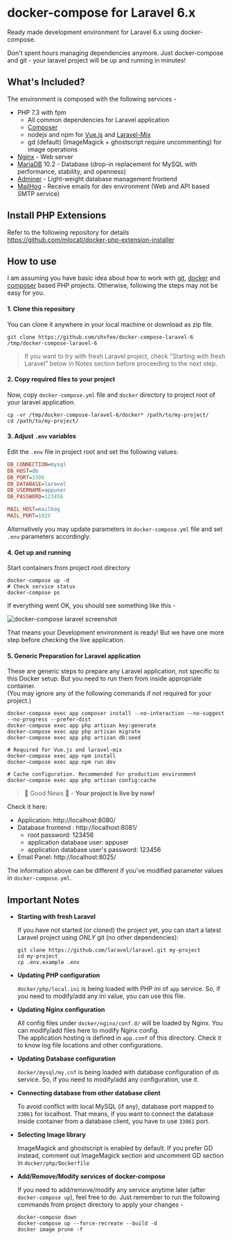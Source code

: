 docker-compose for Laravel 6.x
=======================

Ready made development environment for Laravel 6.x using docker-compose.

Don't spent hours managing dependencies anymore. Just docker-compose and git - your laravel project will be up and running in minutes!

What's Included?
------------------------  

The environment is composed with the following services -

- PHP 7.3 with fpm
    - All common dependencies for Laravel application
    - [Composer]
    - nodejs and npm for [Vue.js] and [Laravel-Mix]
    - gd (default) (ImageMagick + ghostscript  require uncommenting) for image operations
- [Nginx] - Web server
- [MariaDB] 10.2 - Database (drop-in replacement for MySQL with performance, stability, and openness)
- [Adminer] - Light-weight database management frontend
- [MailHog] - Receive emails for dev environment (Web and API based SMTP service)

Install PHP Extensions
----------------------

Refer to the following repository for details
https://github.com/mlocati/docker-php-extension-installer


How to use
------------------

I am assuming you have basic idea about how to work with [git], [docker] and [composer] based PHP projects.
Otherwise, following the steps may not be easy for you.

#### 1. Clone this repository 
You can clone it anywhere in your local machine or download as zip file.
```shell script
git clone https://github.com/shxfee/docker-compose-laravel-6 /tmp/docker-compose-laravel-6
```

> If you want to try with fresh Laravel project, check "Starting with fresh Laravel" below in Notes section before proceeding to the next step.

#### 2. Copy required files to your project

Now, copy `docker-compose.yml` file and `docker` directory to project root of your laravel application.
```shell script
cp -vr /tmp/docker-compose-laravel-6/docker* /path/to/my-project/
cd /path/to/my-project/
```

#### 3. Adjust `.env` variables 

Edit the `.env` file in project root and set the following values:
```ini
DB_CONNECTION=mysql
DB_HOST=db
DB_PORT=3306
DB_DATABASE=laravel
DB_USERNAME=appuser
DB_PASSWORD=123456

MAIL_HOST=mailhog
MAIL_PORT=1025
```  
Alternatively you may update parameters in `docker-compose.yml` file and set `.env` parameters accordingly.

#### 4. Get up and running
 
Start containers from project root directory 
```shell script
docker-compose up -d
# Check service status
docker-compose ps
```

If everything went OK, you should see something like this -

![docker-compose laravel screenshot](./screenshot.png) 

That means your Development environment is ready! 
But we have one more step before checking the live application. 

#### 5. Generic Preparation for Laravel application 

These are generic steps to prepare any Laravel application, not specific to this Docker setup.
But you need to run them from inside appropriate container.   
(You may ignore any of the following commands if not required for your project.)

```shell script
docker-compose exec app composer install --no-interaction --no-suggest --no-progress --prefer-dist
docker-compose exec app php artisan key:generate
docker-compose exec app php artisan migrate
docker-compose exec app php artisan db:seed

# Required for Vue.js and laravel-mix
docker-compose exec app npm install
docker-compose exec app npm run dev

# Cache configuration. Recommended for production environment
docker-compose exec app php artisan config:cache
```


> 🎉 Good News 🎉  - **Your project is live by now!** 

Check it here:    

- Application: http://localhost:8080/
- Database frontend : http://localhost:8081/
    - root password: 123456
    - application database user: appuser
    - application database user's password: 123456
- Email Panel: http://localhost:8025/

The information above can be different if you've modified parameter values in `docker-compose.yml`.

Important Notes
---------------
- **Starting with fresh Laravel**  

    If you have not started (or cloned) the project yet, you can start a latest Laravel project using _ONLY_ git (no other dependencies):  
   ```shell script
   git clone https://github.com/laravel/laravel.git my-project
   cd my-project
   cp .env.example .env
   ```
  
- **Updating PHP configuration**

    `docker/php/local.ini` is being loaded with PHP ini of `app` service. So, if you need to modify/add any ini value, you can use this file.

- **Updating Nginx configuration**

    All config files under `docker/nginx/conf.d/` will be loaded by Nginx. You can modify/add files here to modify Nginx config.  
    The application hosting is defined in `app.conf` of this directory. Check it to know log file locations and other configurations.
    
- **Updating Database configuration**

    `docker/mysql/my.cnf` is being loaded with database configuration of `db` service. So, if you need to modify/add any configuration, use it.
        
- **Connecting database from other database client**

    To avoid conflict with local MySQL (if any), database port mapped to `33061` for localhost. 
    That means, if you want to connect the database inside container from a database client, you have to use `33061` port.

- **Selecting Image library**

    ImageMagick and ghostscript is enabled by default. If you prefer GD instead, comment out ImageMagick section and uncomment GD section in `docker/php/Dockerfile`
    
- **Add/Remove/Modify services of docker-compose**

    If you need to add/remove/modify any service anytime later (after `docker-compose up`), feel free to do. 
    Just remember to run the following commands from project directory to apply your changes -
    ```shell script
    docker-compose down
    docker-compose up --force-recreate --build -d
    docker image prune -f
    ```

[MailHog]: https://github.com/mailhog/MailHog
[Nginx]: https://www.nginx.com/
[MariaDB]: https://mariadb.org/
[Adminer]: https://www.adminer.org/
[Composer]: https://getcomposer.org/
[Laravel-Mix]: https://laravel-mix.com/
[Vue.js]: https://vuejs.org/
[git]: https://git-scm.com/
[docker]: https://www.docker.com/
[composer]: https://getcomposer.org/
